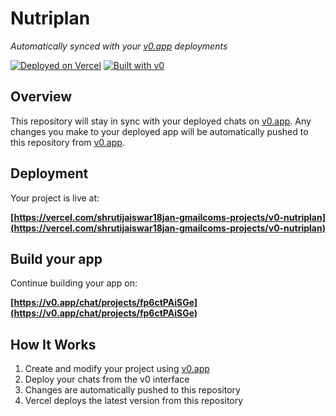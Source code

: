 # Nutriplan

*Automatically synced with your [v0.app](https://v0.app) deployments*

[![Deployed on Vercel](https://img.shields.io/badge/Deployed%20on-Vercel-black?style=for-the-badge&logo=vercel)](https://vercel.com/shrutijaiswar18jan-gmailcoms-projects/v0-nutriplan)
[![Built with v0](https://img.shields.io/badge/Built%20with-v0.app-black?style=for-the-badge)](https://v0.app/chat/projects/fp6ctPAiSGe)

## Overview

This repository will stay in sync with your deployed chats on [v0.app](https://v0.app).
Any changes you make to your deployed app will be automatically pushed to this repository from [v0.app](https://v0.app).

## Deployment

Your project is live at:

**[https://vercel.com/shrutijaiswar18jan-gmailcoms-projects/v0-nutriplan](https://vercel.com/shrutijaiswar18jan-gmailcoms-projects/v0-nutriplan)**

## Build your app

Continue building your app on:

**[https://v0.app/chat/projects/fp6ctPAiSGe](https://v0.app/chat/projects/fp6ctPAiSGe)**

## How It Works

1. Create and modify your project using [v0.app](https://v0.app)
2. Deploy your chats from the v0 interface
3. Changes are automatically pushed to this repository
4. Vercel deploys the latest version from this repository